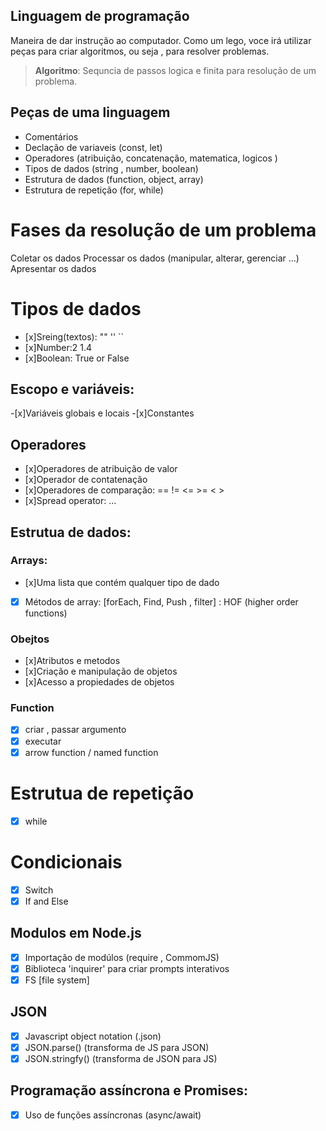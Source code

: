 ## Linguagem de programação 

Maneira de dar instrução ao computador.
Como um lego, voce irá utilizar peças para criar algoritmos, ou seja , para resolver problemas.

> **Algoritmo**: Sequncia de passos logica e finita para resolução de um problema.

## Peças de uma linguagem

- Comentários 
- Declação de variaveis (const, let)
- Operadores (atribuição, concatenação, matematica, logicos )
- Tipos de dados (string , number, boolean)
- Estrutura de dados (function, object, array)
- Estrutura de repetição (for, while)

# Fases da resolução de um problema

Coletar os dados
Processar os dados (manipular, alterar, gerenciar ...)
Apresentar os dados

# Tipos de dados 

- [x]Sreing(textos): "" '' ``
- [x]Number:2 1.4 
- [x]Boolean: True or False

## Escopo e variáveis:

-[x]Variáveis globais e locais
-[x]Constantes

## Operadores 

- [x]Operadores de atribuição de valor
- [x]Operador de contatenação
- [x]Operadores de comparação: == !=  <= >= < >
- [x]Spread operator: ...

## Estrutua de dados:

### Arrays:

-  [x]Uma lista que contém qualquer tipo de dado
-  [x]  Métodos de array: [forEach, Find, Push , filter] : HOF (higher order functions)

### Obejtos

- [x]Atributos e metodos
- [x]Criação e manipulação de objetos
- [x]Acesso a propiedades de objetos

### Function

- [x] criar , passar argumento
- [x] executar
- [x] arrow function / named function

# Estrutua de repetição

-[x] while

# Condicionais

-[x] Switch
-[x] If and Else

## Modulos em Node.js

- [x] Importação de modúlos (require , CommomJS)
- [x] Biblioteca 'inquirer' para criar prompts interativos
- [x] FS [file system]

## JSON

-[x] Javascript object notation (.json)
-[x] JSON.parse() (transforma de JS para JSON)
-[x] JSON.stringfy() (transforma de JSON para JS)

## Programação assíncrona e Promises:

-[x] Uso de funções assíncronas (async/await)